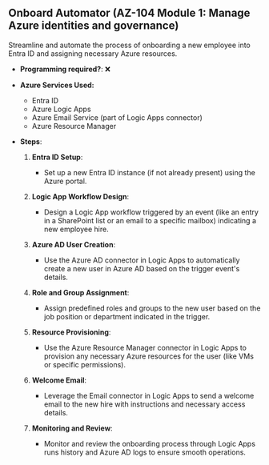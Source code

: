 ## Onboard Automator (AZ-104 Module 1: Manage Azure identities and governance)
Streamline and automate the process of onboarding a new employee into Entra ID and assigning necessary Azure resources.

- **Programming required?**: ❌
- **Azure Services Used:**
  - Entra ID
  - Azure Logic Apps
  - Azure Email Service (part of Logic Apps connector)
  - Azure Resource Manager
  
- **Steps**:
   1. **Entra ID Setup**:
        - Set up a new Entra ID instance (if not already present) using the Azure portal.
   
   2. **Logic App Workflow Design**:
        - Design a Logic App workflow triggered by an event (like an entry in a SharePoint list or an email to a specific mailbox) indicating a new employee hire.
   
   3. **Azure AD User Creation**:
        - Use the Azure AD connector in Logic Apps to automatically create a new user in Azure AD based on the trigger event's details.
   
   4. **Role and Group Assignment**:
        - Assign predefined roles and groups to the new user based on the job position or department indicated in the trigger.
   
   5. **Resource Provisioning**:
        - Use the Azure Resource Manager connector in Logic Apps to provision any necessary Azure resources for the user (like VMs or specific permissions).
   
   6. **Welcome Email**:
        - Leverage the Email connector in Logic Apps to send a welcome email to the new hire with instructions and necessary access details.
   
   7. **Monitoring and Review**:
        - Monitor and review the onboarding process through Logic Apps runs history and Azure AD logs to ensure smooth operations.
